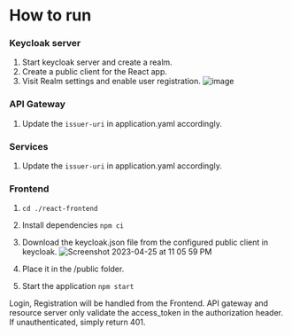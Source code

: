 # How to run

### Keycloak server
1. Start keycloak server and create a realm.
2. Create a public client for the React app.
3. Visit Realm settings and enable user registration.
![image](https://user-images.githubusercontent.com/37938529/234357747-b0832570-f0e0-42ed-93b4-a8c004bb5a3a.png)


### API Gateway
1. Update the `issuer-uri` in application.yaml accordingly.

### Services
1. Update the `issuer-uri` in application.yaml accordingly.

### Frontend
1. `cd ./react-frontend`
2. Install dependencies `npm ci`
3. Download the keycloak.json file from the configured public client in keycloak.
![Screenshot 2023-04-25 at 11 05 59 PM](https://user-images.githubusercontent.com/37938529/234357400-2f8f84ba-75de-4deb-8c17-db1285a18182.png)


5. Place it in the /public folder.
6. Start the application `npm start`

Login, Registration will be handled from the Frontend.
API gateway and resource server only validate the access_token in the authorization header. If unauthenticated, simply return 401. 
